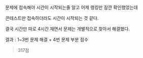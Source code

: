 문제에 접속해야 시간이 시작되는줄 알고 어제 랭킹만 잠깐 확인했었는데

콘테스트만 접속하더라도 시간이 시작되는 것 같다.

결국 시간만 따로 4시간 재면서 문제는 개별적으로 찾아서 해결했다.

결과 : 1~3번 문제 해결 + 4번 문제 부분 점수

> 317점